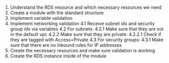 1. Understand the RDS resource and which necessary resources we need
2. Create a module with the standard structure
3. Implement variable validation
4. Implement networking validation
    4.1 Receive subnet ids and security group ids via variables
    4.2 For subnets: 
        4.2.1 Make sure that they are not in the default vpc 
        4.2.2 Make sure that they are private:
            4.2.2.1 Check if they are tagged with Access=Private
    4.3 For security groups:
        4.3.1 Make sure that there are no inbound rules for IP addresses
5. Create the necessary resources and make sure validation is working
6. Create the RDS instance inside of the module